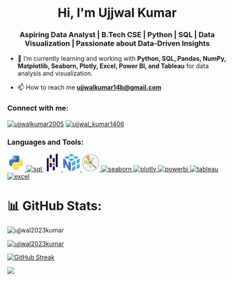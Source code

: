 <h1 align="center">Hi, I'm Ujjwal Kumar</h1>
<h3 align="center">Aspiring Data Analyst | B.Tech CSE | Python | SQL | Data Visualization | Passionate about Data-Driven Insights</h3>

- 🌱 I’m currently learning and working with **Python, SQL, Pandas, NumPy, Matplotlib, Seaborn, Plotly, Excel, Power BI, and Tableau** for data analysis and visualization.

- 📫 How to reach me **ujjwalkumar14b@gmail.com**

<h3 align="left">Connect with me:</h3>
<p align="left">
<a href="https://linkedin.com/in/ujjwalkumar2005" target="blank"><img align="center" src="https://raw.githubusercontent.com/rahuldkjain/github-profile-readme-generator/master/src/images/icons/Social/linked-in-alt.svg" alt="ujjwalkumar2005" height="30" width="40" /></a>
<a href="https://www.leetcode.com/ujjwal_kumar1406" target="blank"><img align="center" src="https://raw.githubusercontent.com/rahuldkjain/github-profile-readme-generator/master/src/images/icons/Social/leet-code.svg" alt="ujjwal_kumar1406" height="30" width="40" /></a>
</p>

<h3 align="left">Languages and Tools:</h3>
<p align="left">
    <a href="https://www.python.org" target="_blank" rel="noreferrer"> 
        <img src="https://raw.githubusercontent.com/devicons/devicon/master/icons/python/python-original.svg" alt="python" width="40" height="40"/>
    </a>
    <a href="https://www.w3schools.com/sql/" target="_blank" rel="noreferrer"> 
        <img src="https://www.vectorlogo.zone/logos/mysql/mysql-icon.svg" alt="sql" width="40" height="40"/>
    </a>
    <a href="https://pandas.pydata.org/" target="_blank" rel="noreferrer"> 
        <img src="https://raw.githubusercontent.com/devicons/devicon/master/icons/pandas/pandas-original.svg" alt="pandas" width="40" height="40"/>
    </a>
    <a href="https://numpy.org/" target="_blank" rel="noreferrer"> 
        <img src="https://raw.githubusercontent.com/devicons/devicon/master/icons/numpy/numpy-original.svg" alt="numpy" width="40" height="40"/>
    </a>
    <a href="https://matplotlib.org/" target="_blank" rel="noreferrer"> 
        <img src="https://raw.githubusercontent.com/devicons/devicon/master/icons/matplotlib/matplotlib-original.svg" alt="matplotlib" width="40" height="40"/>
    </a>
    <a href="https://seaborn.pydata.org/" target="_blank" rel="noreferrer"> 
        <img src="https://raw.githubusercontent.com/plotly/plotly.py/master/doc/python/_static/seaborn_logo.png" alt="seaborn" width="40" height="40"/>
    </a>
    <a href="https://plotly.com/python/" target="_blank" rel="noreferrer"> 
        <img src="https://raw.githubusercontent.com/plotly/plotly.py/master/doc/python/_static/plotly-logo.png" alt="plotly" width="40" height="40"/>
    </a>
    <a href="https://powerbi.microsoft.com/" target="_blank" rel="noreferrer"> 
        <img src="https://raw.githubusercontent.com/devicons/devicon/master/icons/powerbi/powerbi-original.svg" alt="powerbi" width="40" height="40"/>
    </a>
    <a href="https://www.tableau.com/" target="_blank" rel="noreferrer"> 
        <img src="https://raw.githubusercontent.com/devicons/devicon/master/icons/tableau/tableau-original.svg" alt="tableau" width="40" height="40"/>
    </a>
    <a href="https://www.microsoft.com/en-us/microsoft-365/excel" target="_blank" rel="noreferrer"> 
        <img src="https://raw.githubusercontent.com/devicons/devicon/master/icons/excel/excel-original.svg" alt="excel" width="40" height="40"/>
    </a>
</p>

# 📊 GitHub Stats:
<p align="left"><img src="https://komarev.com/ghpvc/?username=ujjwal2023kumar&label=Profile%20views&color=0e75b6&style=flat" alt="ujjwal2023kumar" /></p>
<p align="left"><a href="https://github.com/ryo-ma/github-profile-trophy"><img src="https://github-profile-trophy.vercel.app/?username=ujjwal2023kumar" alt="ujjwal2023kumar" /></a> </p>
<a href="https://git.io/streak-stats"><img src="https://github-readme-streak-stats.herokuapp.com?user=Ujjwal2023Kumar&short_numbers=true&date_format=j%20M%5B%20Y%5D" alt="GitHub Streak" /></a>

![](https://github-readme-stats.vercel.app/api/top-langs/?username=Ujjwal2023Kumar&theme=bright&hide_border=false&include_all_commits=false&count_private=false&layout=compact)
